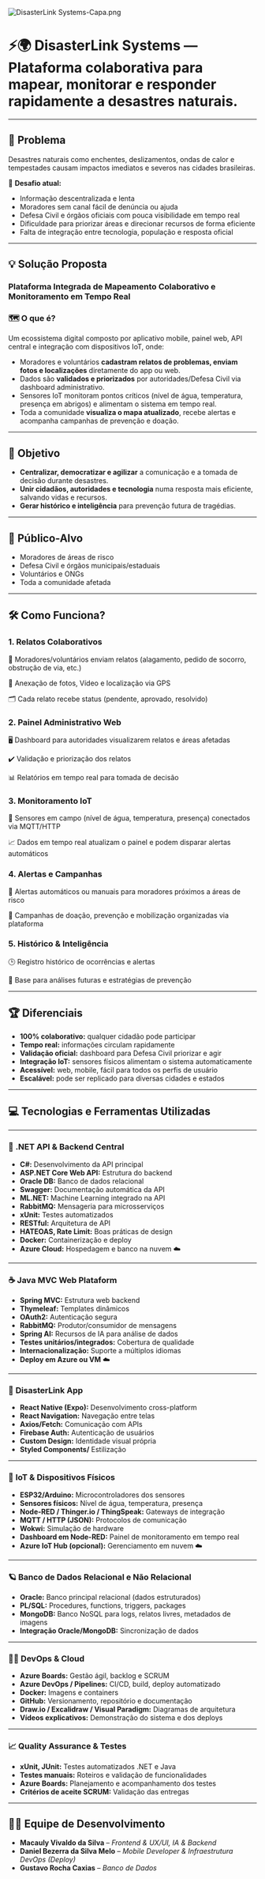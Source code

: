 ![DisasterLink Systems-Capa.png](https://github.com/user-attachments/assets/155f81d4-12a3-4e55-9f6e-6b7c8041b3f8)

# ⚡🌍 DisasterLink Systems — Plataforma colaborativa para mapear, monitorar e responder rapidamente a desastres naturais.

---

## 🧩 **Problema**

Desastres naturais como enchentes, deslizamentos, ondas de calor e tempestades causam impactos imediatos e severos nas cidades brasileiras.

🚫 **Desafio atual:**

- Informação descentralizada e lenta
- Moradores sem canal fácil de denúncia ou ajuda
- Defesa Civil e órgãos oficiais com pouca visibilidade em tempo real
- Dificuldade para priorizar áreas e direcionar recursos de forma eficiente
- Falta de integração entre tecnologia, população e resposta oficial

---

## 💡 **Solução Proposta**

### **Plataforma Integrada de Mapeamento Colaborativo e Monitoramento em Tempo Real**

### 🗺️ **O que é?**

Um ecossistema digital composto por aplicativo mobile, painel web, API central e integração com dispositivos IoT, onde:

- Moradores e voluntários **cadastram relatos de problemas, enviam fotos e localizações** diretamente do app ou web.
- Dados são **validados e priorizados** por autoridades/Defesa Civil via dashboard administrativo.
- Sensores IoT monitoram pontos críticos (nível de água, temperatura, presença em abrigos) e alimentam o sistema em tempo real.
- Toda a comunidade **visualiza o mapa atualizado**, recebe alertas e acompanha campanhas de prevenção e doação.

---

## 🎯 **Objetivo**

- **Centralizar, democratizar e agilizar** a comunicação e a tomada de decisão durante desastres.
- **Unir cidadãos, autoridades e tecnologia** numa resposta mais eficiente, salvando vidas e recursos.
- **Gerar histórico e inteligência** para prevenção futura de tragédias.

---

## 👥 **Público-Alvo**

- Moradores de áreas de risco
- Defesa Civil e órgãos municipais/estaduais
- Voluntários e ONGs
- Toda a comunidade afetada

---

## 🛠️ **Como Funciona?**

### **1. Relatos Colaborativos**

📱 Moradores/voluntários enviam relatos (alagamento, pedido de socorro, obstrução de via, etc.)

📸 Anexação de fotos, Vídeo e localização via GPS

🗂️ Cada relato recebe status (pendente, aprovado, resolvido)

### **2. Painel Administrativo Web**

🖥️ Dashboard para autoridades visualizarem relatos e áreas afetadas

✔️ Validação e priorização dos relatos

📊 Relatórios em tempo real para tomada de decisão

### **3. Monitoramento IoT**

🔌 Sensores em campo (nível de água, temperatura, presença) conectados via MQTT/HTTP

📈 Dados em tempo real atualizam o painel e podem disparar alertas automáticos

### **4. Alertas e Campanhas**

🚨 Alertas automáticos ou manuais para moradores próximos a áreas de risco

🤝 Campanhas de doação, prevenção e mobilização organizadas via plataforma

### **5. Histórico & Inteligência**

🕒 Registro histórico de ocorrências e alertas

🧠 Base para análises futuras e estratégias de prevenção

---

## 🏆 **Diferenciais**

- **100% colaborativo:** qualquer cidadão pode participar
- **Tempo real:** informações circulam rapidamente
- **Validação oficial:** dashboard para Defesa Civil priorizar e agir
- **Integração IoT:** sensores físicos alimentam o sistema automaticamente
- **Acessível:** web, mobile, fácil para todos os perfis de usuário
- **Escalável:** pode ser replicado para diversas cidades e estados

---

## **💻 Tecnologias e Ferramentas Utilizadas**

---

### 🧩 **.NET API & Backend Central**

- **C#:** Desenvolvimento da API principal
- **ASP.NET Core Web API:** Estrutura do backend
- **Oracle DB:** Banco de dados relacional
- **Swagger:** Documentação automática da API
- **ML.NET:** Machine Learning integrado na API
- **RabbitMQ:** Mensageria para microsserviços
- **xUnit:** Testes automatizados
- **RESTful:** Arquitetura de API
- **HATEOAS, Rate Limit:** Boas práticas de design
- **Docker:** Containerização e deploy
- **Azure Cloud:** Hospedagem e banco na nuvem ☁️

---

### ☕ **Java MVC Web Plataform**

- **Spring MVC:** Estrutura web backend
- **Thymeleaf:** Templates dinâmicos
- **OAuth2:** Autenticação segura
- **RabbitMQ:** Produtor/consumidor de mensagens
- **Spring AI:** Recursos de IA para análise de dados
- **Testes unitários/integrados:** Cobertura de qualidade
- **Internacionalização:** Suporte a múltiplos idiomas
- **Deploy em Azure ou VM** ☁️

---

### 📱 **DisasterLink App**

- **React Native (Expo):** Desenvolvimento cross-platform
- **React Navigation:** Navegação entre telas
- **Axios/Fetch:** Comunicação com APIs
- **Firebase Auth:** Autenticação de usuários
- **Custom Design:** Identidade visual própria
- **Styled Components/** Estilização

---

### 🤖 **IoT & Dispositivos Físicos**

- **ESP32/Arduino:** Microcontroladores dos sensores
- **Sensores físicos:** Nível de água, temperatura, presença
- **Node-RED / Thinger.io / ThingSpeak:** Gateways de integração
- **MQTT / HTTP (JSON):** Protocolos de comunicação
- **Wokwi:** Simulação de hardware
- **Dashboard em Node-RED:** Painel de monitoramento em tempo real
- **Azure IoT Hub (opcional):** Gerenciamento em nuvem ☁️

---

### 🪐 **Banco de Dados Relacional e Não Relacional**

- **Oracle:** Banco principal relacional (dados estruturados)
- **PL/SQL:** Procedures, functions, triggers, packages
- **MongoDB:** Banco NoSQL para logs, relatos livres, metadados de imagens
- **Integração Oracle/MongoDB:** Sincronização de dados

---

### 🧑‍💻 **DevOps & Cloud**

- **Azure Boards:** Gestão ágil, backlog e SCRUM
- **Azure DevOps / Pipelines:** CI/CD, build, deploy automatizado
- **Docker:** Imagens e containers
- **GitHub:** Versionamento, repositório e documentação
- **Draw.io / Excalidraw / Visual Paradigm:** Diagramas de arquitetura
- **Vídeos explicativos:** Demonstração do sistema e dos deploys

---

### 📈 **Quality Assurance & Testes**

- **xUnit, JUnit:** Testes automatizados .NET e Java
- **Testes manuais:** Roteiros e validação de funcionalidades
- **Azure Boards:** Planejamento e acompanhamento dos testes
- **Critérios de aceite SCRUM:** Validação das entregas

---

## **🧑‍💻 Equipe de Desenvolvimento**

- **Macauly Vivaldo da Silva** – *Frontend & UX/UI, IA & Backend*
- **Daniel Bezerra da Silva Melo** – *Mobile Developer & Infraestrutura DevOps (Deploy)*
- **Gustavo Rocha Caxias** – *Banco de Dados*
